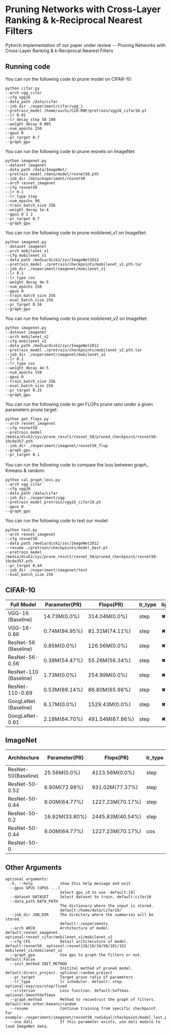 # Pruning Networks with Cross-Layer Ranking & k-Reciprocal Nearest Filters

Pytorch implementation of our paper under review -- Pruning Networks with Cross-Layer Ranking & k-Reciprocal Nearest Filters

## Running code

You can run the following code to prune model on CIFAR-10:
```shell
python cifar.py 
--arch vgg_cifar 
--cfg vgg16 
--data_path /data/cifar 
--job_dir ./experiment/cifar/vgg_1 
--pretrain_model /home/xuchi/CLR-RNF/pretrain/vgg16_cifar10.pt 
--lr 0.01 
--lr_decay_step 50 100 
--weight_decay 0.005  
--num_epochs 150 
--gpus 0
--pr_target 0.7 
--graph_gpu
```


 You can run the following code to prune resnets on ImageNet: 

```shell
python imagenet.py 
--dataset imagenet 
--data_path /data/ImageNet/ 
--pretrain_model /data/model/resnet50.pth 
--job_dir /data/experiment/resnet50 
--arch resnet_imagenet 
--cfg resnet50 
--lr 0.1 
--lr_type step
--num_epochs 90 
--train_batch_size 256 
--weight_decay 1e-4 
--gpus 0 1 2 
--pr_target 0.7 
--graph_gpu
```

 You can run the following code to prune mobilenet_v1 on ImageNet: 

```shell
python imagenet.py 
--dataset imagenet 
--arch mobilenet_v1
--cfg mobilenet_v1 
--data_path /media/disk2/zyc/ImageNet2012 
--pretrain_model ./pretrain/checkpoints/mobilenet_v1.pth.tar 
--job_dir ./experiment/imagenet/mobilenet_v1 
--lr 0.1 
--lr_type cos
--weight_decay 4e-5 
--num_epochs 150 
--gpus 0  
--train_batch_size 256 
--eval_batch_size 256 
--pr_target 0.58
--graph_gpu
```


 You can run the following code to prune mobilenet_v2 on ImageNet: 

```shell
python imagenet.py 
--dataset imagenet 
--arch mobilenet_v2 
--cfg mobilenet_v2 
--data_path /media/disk2/zyc/ImageNet2012 
--pretrain_model ./pretrain/checkpoints/mobilenet_v2.pth.tar 
--job_dir ./experiment/imagenet/mobilenet_v2 
--lr 0.1 
--lr_type cos
--weight_decay 4e-5 
--num_epochs 150 
--gpus 0  
--train_batch_size 256 
--eval_batch_size 256 
--pr_target 0.25
--graph_gpu
```

You can run the following code to get FLOPs prune ratio under a given parameters prune target:

```shell
python get_flops.py 
--arch resnet_imagenet 
--cfg resnet50 
--pretrain_model /media/disk2/zyc/prune_result/resnet_50/pruned_checkpoint/resnet50-19c8e357.pth 
--job_dir ./experiment/imagenet/resnet50_flop 
--graph_gpu 
--pr_target 0.1
```

You can run the following code to compare the loss between graph，Kmeans & random: 

```shell
python cal_graph_loss.py 
--arch vgg_cifar 
--cfg vgg16 
--data_path /data/cifar 
--job_dir ./experiment/vgg
--pretrain_model pretrain/vgg16_cifar10.pt 
--gpus 0 
--graph_gpu
```


You can run the following code to test our model:

```shell
python test.py
--arch resnet_imagenet 
--cfg resnet50 
--data_path /media/disk2/zyc/ImageNet2012 
--resume ./pretrain/checkpoints/model_best.pt 
--pretrain_model /media/disk2/zyc/prune_result/resnet_50/pruned_checkpoint/resnet50-19c8e357.pth 
--pr_target 0.44 
--job_dir ./experiment/imagenet/test 
--eval_batch_size 256
```
## CIFAR-10

| Full Model            | Parameter(PR)   | Flops(PR)       |lr_type | lightening | Accuracy | Model             |
| --------------------- | -------------- | ---------------- |--------| -------- | -----------|--------------------|
| VGG-16 (Baseline)     | 14.73M(0.0%)  | 314.04M(0.0%)   |  step  | &#10006; | 93.02%   | [pre-trained](https://drive.google.com/open?id=1sAax46mnA01qK6S_J5jFr19Qnwbl1gpm) |
| VGG-16-0.86           | 0.74M(94.95%) | 81.31M(74.11%)  |  step  | &#10006; | 93.32%   | [pruned](https://drive.google.com/drive/folders/12LkQCfAPXHovR7mTYfOuyIfMuFoxaa4c?usp=sharing) |
| ResNet-56 (Baseline)  | 0.85M(0.0%)   | 126.56M(0.0%)   |  step  | &#10006; | 93.26%   | [pre-trained](https://drive.google.com/open?id=1pt-LgK3kI_4ViXIQWuOP0qmmQa3p2qW5) |
| ResNet-56-0.56        | 0.39M(54.47%)  | 55.26M(56.34%)  |  step  | &#10006; | 93.27%   | [pruned](https://drive.google.com/drive/folders/1Yijljk_-imnrlm8tPPq8UkXAdkSwp4MU?usp=sharing) |
| ResNet-110 (Baseline) | 1.73M(0.0%)   | 254.99M(0.0%)   |  step  | &#10006; | 93.53%   | [pre-trained](https://drive.google.com/open?id=1Uqg8_J-q2hcsmYTAlRtknCSrkXDqYDMD) |
| ResNet-110-0.69       | 0.53M(69.14%) | 86.80M(65.96%)  |  step  | &#10006; | 93.71%   | [pruned](https://drive.google.com/drive/folders/1IrGVxCPBNHsd7LElehaRkHQhc1_Mvi15?usp=sharing) |
| GoogLeNet (Baseline)  | 6.17M(0.0%)   | 1529.43M(0.0%)  |  step  | &#10006; | 95.03%   | [pre-trained](https://drive.google.com/open?id=1YNno621EuTQTVY2cElf8YEue9J4W5BEd) |
| GoogLeNet-0.91        | 2.18M(64.70%) | 491.54M(67.86%) |  step  | &#10006; | 94.85%   | [pruned](https://drive.google.com/drive/folders/1I0k-WBVFoLT0kzN1cROkNudSI3jAY8LG?usp=sharing) |





## ImageNet
| Architecture| Parameter(PR) | Flops(PR)       |lr_type | lightening | Top1-Acc | Top5-Acc | Model                   |
| ---------- | -------------- | ----------------|------- | ----------| -------- | -------- | --------------------------------------- |
| ResNet-50(Baseline) | 25.56M(0.0%) | 4113.56M(0.0%) | step | &#10006; | 76.01% | 92.96% | [pre-trained](https://download.pytorch.org/models/resnet50-19c8e357.pth) |
| ResNet-50-0.52 | 6.90M(72.98%) | 931.02M(77.37%) |step | &#10006;| 71.112% | 90.424% | [pruned](https://drive.google.com/drive/folders/1rTUfyCWWNtSsMNknPw2Ddo1WDzcxY4P8?usp=sharing) |
| ResNet-50-0.44  | 9.00M(64.77%) | 1227.23M(70.17%)|step| &#10006; | 72.656% | 91.085% | [pruned](https://drive.google.com/drive/folders/1ICOf5k3yXEX6dOdZMaBqF4nCEeazrn3D?usp=sharing) |
| ResNet-50-0.2 | 16.92M(33.80%) | 2445.83M(40.54%)|step| &#10006; | 74.851% | 92.305% | [pruned](https://drive.google.com/drive/folders/1XHPCS0SD2MBWdBfSiYYVymXe61gZVqu5?usp=sharing) |
| ResNet-50-0.44  | 9.00M(64.77%)| 1227.23M(70.17%)|cos| &#10006; | 73.344% | 91.271% | [pruned](https://drive.google.com/drive/folders/1qBsgORfkcGj8K90jHlCCg_UFmKFSr255?usp=sharing)|
| ResNet-50-0     |              |                 |   | &#10004; |         |          | [pruned]|


## Other Arguments

```shell
optional arguments:
  -h, --help            show this help message and exit
  --gpus GPUS [GPUS ...]
                        Select gpu_id to use. default:[0]
  --dataset DATASET     Select dataset to train. default:cifar10
  --data_path DATA_PATH
                        The dictionary where the input is stored.
                        default:/home/data/cifar10/
  --job_dir JOB_DIR     The directory where the summaries will be stored.
                        default:./experiments
  --arch ARCH           Architecture of model. default:resnet_imagenet. optional:resnet_cifar/mobilenet_v1/mobilenet_v2
  --cfg CFG             Detail architecuture of model. default:resnet56. optional:resnet110/18/34/50/101/152 mobilenet_v1/mobilenet_v2
  --graph_gpu           Use gpu to graph the filters or not. default:False
  --init_method INIT_METHOD
                        Initital method of pruned model. default:direct_project. optional:random_project
  --pr_target           Target prune ratio of parameters 
  --lr_type             lr scheduler. default: step. optional:exp/cos/step/fixed
  --criterion           Loss function. default:Softmax. optional:SmoothSoftmax
  --graph_method        Method to recontruct the graph of filters. default:knn other:kmeans/random
  --resume              Continue training from specific checkpoint. For example:./experiment/imagenet/resnet50_redidual/checkpoint/model_last.pt
  --use_dali            If this parameter exists, use dali module to load ImageNet data.
```
